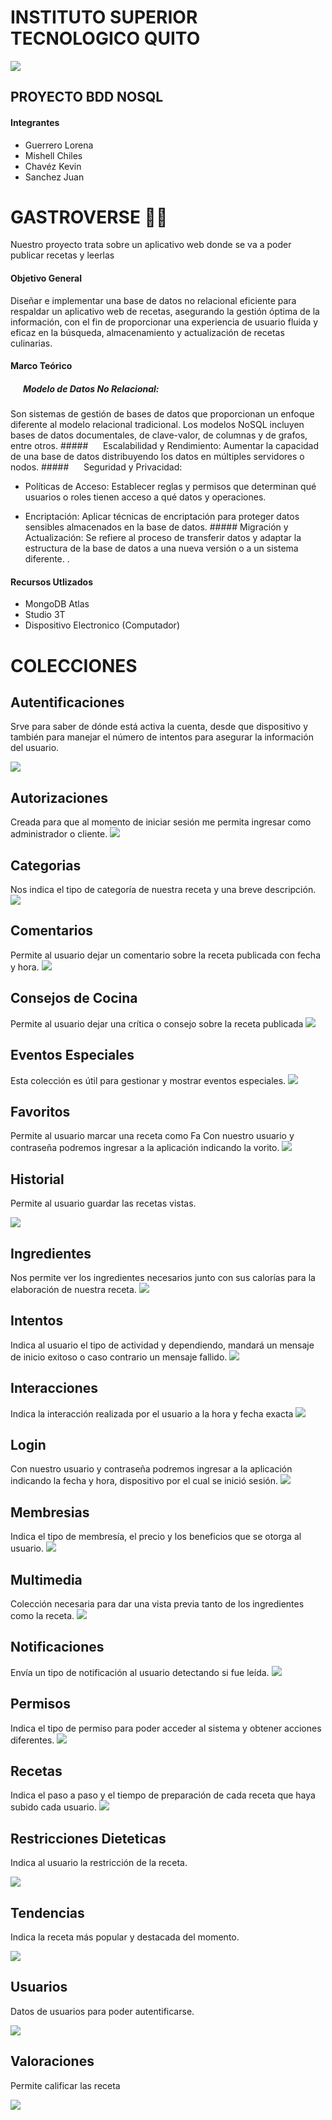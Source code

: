 # INSTITUTO SUPERIOR  TECNOLOGICO QUITO
![](https://qiu.itq.edu.ec/Principal/imgLogin/loading.png)

## PROYECTO BDD NOSQL

#### Integrantes

-  Guerrero Lorena 
- Mishell Chiles
- Chavéz Kevin
- Sanchez Juan
# GASTROVERSE 🥗🍕
Nuestro proyecto trata sobre un aplicativo web donde se va a poder publicar recetas y leerlas
#### Objetivo General
Diseñar e implementar una base de datos no relacional eficiente para respaldar un aplicativo web de recetas, asegurando la gestión óptima de la información, con el fin de proporcionar una experiencia de usuario fluida y eficaz en la búsqueda, almacenamiento y actualización de recetas culinarias.
#### Marco Teórico
##### ‎ ‎ ‎ ‎ ‎ ‎‎  Modelo de Datos No Relacional:
Son sistemas de gestión de bases de datos que proporcionan un enfoque diferente al modelo relacional tradicional. Los modelos NoSQL incluyen bases de datos documentales, de clave-valor, de columnas y de grafos, entre otros.
#####‎ ‎ ‎ ‎ ‎ ‎ ‎Escalabilidad y Rendimiento:
Aumentar la capacidad de una base de datos distribuyendo los datos en múltiples servidores o nodos.
#####‎ ‎ ‎ ‎ ‎ ‎ ‎Seguridad y Privacidad:
   - Políticas de Acceso: Establecer reglas y permisos que determinan qué usuarios o roles tienen acceso a qué datos y operaciones.
   
 - Encriptación: Aplicar técnicas de encriptación para proteger datos sensibles almacenados en la base de datos.
#####‎ Migración y Actualización:
Se refiere al proceso de transferir datos y adaptar la estructura de la base de datos a una nueva versión o a un sistema diferente. .
#### Recursos Utlizados
- MongoDB Atlas
- Studio 3T
- Dispositivo Electronico (Computador)

# COLECCIONES
## Autentificaciones 
Srve para saber de dónde está activa la cuenta, desde que dispositivo 
y también para manejar el número de intentos para asegurar la información del usuario.    

![](https://github.com/Mishell-0/GastroVerse/blob/main/Captura%20de%20pantalla%20(183).png?raw=true)
## Autorizaciones
 Creada para que al momento de iniciar sesión me permita ingresar 
como administrador o cliente.
![](https://github.com/Mishell-0/GastroVerse/blob/main/Captura%20de%20pantalla%20(184).png?raw=true)
## Categorias
 Nos indica el tipo de categoría de nuestra receta y una breve descripción.
  ![](https://github.com/Mishell-0/GastroVerse/blob/main/Captura%20de%20pantalla%20(185).png?raw=true)
## Comentarios
 Permite al usuario dejar un comentario sobre la receta publicada con 
fecha y hora.
 ![](https://github.com/Mishell-0/GastroVerse/blob/main/Captura%20de%20pantalla%20(186).png?raw=true)
## Consejos de Cocina 
 Permite al usuario dejar una crítica o consejo sobre la receta 
publicada
 ![](https://github.com/Mishell-0/GastroVerse/blob/main/Captura%20de%20pantalla%20(188).png?raw=true)
## Eventos Especiales
Esta colección es útil para gestionar y mostrar eventos especiales.
 ![](https://github.com/Mishell-0/GastroVerse/blob/main/Captura%20de%20pantalla%202024-01-31%20113602.png?raw=true)
## Favoritos
 Permite al usuario marcar una receta como Fa Con nuestro usuario y contraseña podremos ingresar a la aplicación indicando la vorito.
  ![](https://github.com/Mishell-0/GastroVerse/blob/main/Captura%20de%20pantalla%202024-01-31%20113607.png?raw=true)
## Historial
 Permite al usuario guardar las recetas vistas.
 
  ![](https://github.com/Mishell-0/GastroVerse/blob/main/Captura%20de%20pantalla%202024-01-31%20113617.png?raw=true)
## Ingredientes
Nos permite ver los ingredientes necesarios junto con sus calorías para 
la elaboración de nuestra receta.
 ![](https://github.com/Mishell-0/GastroVerse/blob/main/Captura%20de%20pantalla%202024-01-31%20113627.png?raw=true)
## Intentos
 Indica al usuario el tipo de actividad y dependiendo, mandará un mensaje de inicio exitoso o caso contrario un mensaje fallido.
  ![](https://github.com/Mishell-0/GastroVerse/blob/main/Captura%20de%20pantalla%202024-01-31%20113634.png?raw=true)
## Interacciones 
 Indica la interacción realizada por el usuario a la hora y fecha exacta
  ![](https://github.com/Mishell-0/GastroVerse/blob/main/Captura%20de%20pantalla%202024-01-31%20113640.png?raw=true)
## Login
 Con nuestro usuario y contraseña podremos ingresar a la aplicación indicando la fecha y hora, dispositivo por el cual se inició sesión.
  ![](https://github.com/Mishell-0/GastroVerse/blob/main/Captura%20de%20pantalla%202024-01-31%20113645.png?raw=true)
 ## Membresias
  Indica el tipo de membresía, el precio y los beneficios que se otorga al 
usuario.
 ![](https://github.com/Mishell-0/GastroVerse/blob/main/Captura%20de%20pantalla%202024-01-31%20113651.png?raw=true)
 ## Multimedia
  Colección necesaria para dar una vista previa tanto de los ingredientes 
como la receta.
 ![](https://github.com/Mishell-0/GastroVerse/blob/main/Captura%20de%20pantalla%202024-01-31%20113656.png?raw=true)
 ## Notificaciones
  Envía un tipo de notificación al usuario detectando si fue leída.
   ![](https://github.com/Mishell-0/GastroVerse/blob/main/Captura%20de%20pantalla%202024-01-31%20113701.png?raw=true)
 ## Permisos
 Indica el tipo de permiso para poder acceder al sistema y obtener acciones 
diferentes.
 ![](https://github.com/Mishell-0/GastroVerse/blob/main/Captura%20de%20pantalla%202024-01-31%20113707.png?raw=true)
 ## Recetas
  Indica el paso a paso y el tiempo de preparación de cada receta que haya 
subido cada usuario.
 ![](https://github.com/Mishell-0/GastroVerse/blob/main/Captura%20de%20pantalla%202024-01-31%20113711.png?raw=true)
 ## Restricciones Dieteticas
  Indica al usuario la restricción de la receta.
  
   ![](https://github.com/Mishell-0/GastroVerse/blob/main/Captura%20de%20pantalla%202024-01-31%20113716.png?raw=true)
 ## Tendencias
 Indica la receta más popular y destacada del momento.
 
  ![](https://github.com/Mishell-0/GastroVerse/blob/main/Captura%20de%20pantalla%202024-01-31%20113722.png?raw=true)
 ## Usuarios
  Datos de usuarios para poder autentificarse.
  
   ![](https://github.com/Mishell-0/GastroVerse/blob/main/Captura%20de%20pantalla%202024-01-31%20113727.png?raw=true)
 ## Valoraciones
  Permite calificar las receta
  
   ![](https://github.com/Mishell-0/GastroVerse/blob/main/Captura%20de%20pantalla%202024-01-31%20113732.png?raw=true)
